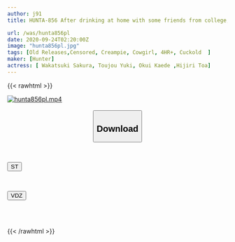```yaml
---
author: j91
title: HUNTA-856 After drinking at home with some friends from college, we all slept together. Even though her boyfriend was sleeping next to her, he couldn't resist and touched her, then they hid and had sex with her. After my boyfriend returned...

url: /was/hunta856pl
date: 2020-09-24T02:20:00Z
image: "hunta856pl.jpg"
tags: [Old Releases,Censored, Creampie, Cowgirl, 4HR+, Cuckold	]
maker: [Hunter]
actress: [ Wakatsuki Sakura, Toujou Yuki, Okui Kaede ,Hijiri Toa]
---
```



{{< rawhtml >}}

<div class="video" data-videoid="MZ8VJYyK9WHmW3V">
    <a href="javascript:;">
        <img src="/was/hunta856pl/hunta856pl.jpg" width="WIDTH" height="HEIGHT" alt="hunta856pl.mp4" loading="lazy">
    </a>
</div>

<script type="text/javascript" src="https://j91.asia/asset/on-demand-st.js"></script>

<br>
  <link rel="stylesheet" href="https://j91.asia/asset/bs5.css">
  
  <center>
  <button class="btn btn-primary" type="button" data-bs-toggle="collapse" data-bs-target=".multi-collapse" aria-expanded="false" aria-controls="multiCollapseExample1 multiCollapseExample2"><h2>Download</h2></button></center>
</p>
<div class="row">
  <div class="col">
    <div class="collapse multi-collapse" id="multiCollapseExample1">
      <div class="card card-body">
	      	      <br>
<div class="buttons">  
<p><a href="https://streamtape.to/v/MZ8VJYyK9WHmW3V" target="_blank"><button class="btn-hover color-3"><i class="fa fa-download"></i> ST</button></a></p></div>
    </div>
  </div>
</div>
  <div class="col">
    <div class="collapse multi-collapse" id="multiCollapseExample2">
      <div class="card card-body">
	      <br>
<div class="buttons">
<p><a href="https://vidoza.net/ejys9njv7ct9" target="_blank"><button class="btn-hover color-1"><i class="fa fa-download"></i> VDZ</button></a></p></div>
<br><br>
      </div>
    </div>
  </div>
</div>

{{< /rawhtml >}}